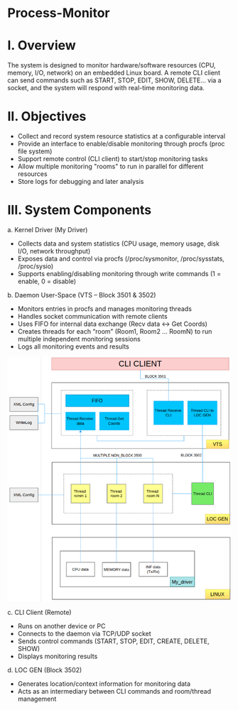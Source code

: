 # Process-Monitor
# I. Overview
The system is designed to monitor hardware/software resources (CPU, memory, I/O, network) on an embedded Linux board. A remote CLI client can send commands such as START, STOP, EDIT, SHOW, DELETE... via a socket, and the system will respond with real-time monitoring data.
# II. Objectives
- Collect and record system resource statistics at a configurable interval
- Provide an interface to enable/disable monitoring through procfs (proc file system)
- Support remote control (CLI client) to start/stop monitoring tasks
- Allow multiple monitoring "rooms" to run in parallel for different resources
- Store logs for debugging and later analysis
# III. System Components
a. Kernel Driver (My Driver)
- Collects data and system statistics (CPU usage, memory usage, disk I/O, network throughput)
- Exposes data and control via procfs (/proc/sysmonitor, /proc/sysstats, /proc/sysio)
- Supports enabling/disabling monitoring through write commands (1 = enable, 0 = disable)

b. Daemon User-Space (VTS – Block 3501 & 3502)
- Monitors entries in procfs and manages monitoring threads
- Handles socket communication with remote clients
- Uses FIFO for internal data exchange (Recv data ↔ Get Coords)
- Creates threads for each “room” (Room1, Room2 … RoomN) to run multiple independent monitoring sessions
- Logs all monitoring events and results

![System Flowchart](Flowchart.png)

c. CLI Client (Remote)
- Runs on another device or PC
- Connects to the daemon via TCP/UDP socket
- Sends control commands (START, STOP, EDIT, CREATE, DELETE, SHOW)
- Displays monitoring results

d. LOC GEN (Block 3502)
- Generates location/context information for monitoring data
- Acts as an intermediary between CLI commands and room/thread management